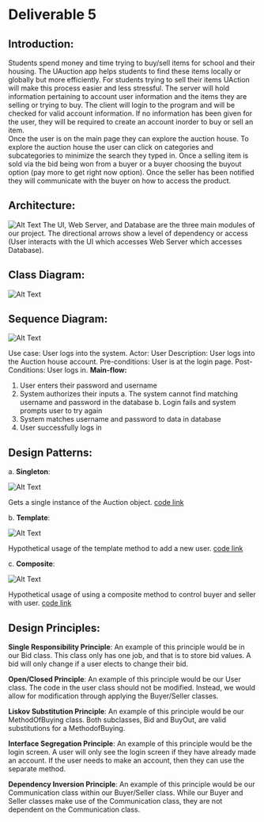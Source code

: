# Deliverable 5

## Introduction:
Students spend money and time trying to buy/sell items for school and their housing. The UAuction app helps students to 
find these items locally or globally but more efficiently. For students trying to sell their items UAction will make this 
process easier and less stressful. The server will hold information pertaining to account user information and the items 
they are selling or trying to buy. The client will login to the program and will be checked for valid account information. 
If no information has been given for the user, they will be required to create an account inorder to buy or sell an item.  
Once the user is on the main page they can explore the auction house. To explore the auction house the user can click on 
categories and subcategories to minimize the search they typed in.  Once a selling item is sold via the bid being won from 
a buyer or a buyer choosing the buyout option (pay more to get right now option). Once the seller has been notified they 
will communicate with the buyer on how to access the product.

## Architecture:
![Alt Text](https://i.imgur.com/fwWXEul.jpg)
The UI, Web Server, and Database are the three main modules of our project. The directional arrows show a level of dependency 
or access (User interacts with the UI which accesses Web Server which accesses Database).

## Class Diagram:
![Alt Text](https://i.imgur.com/E0gVyMh.png)

## Sequence Diagram:
![Alt Text](https://i.imgur.com/Y3NkPPh.png)

Use case: User logs into the system.
Actor: User
Description: User logs into the Auction house account.
Pre-conditions: User is at the login page.
Post-Conditions: User logs in.
__Main-flow:__
  1. User enters their password and username
  2. System authorizes their inputs
    a. The system cannot find matching username and password in the database
    b. Login fails and system prompts user to try again
  3. System matches username and password to data in database
  4. User successfully logs in

## Design Patterns:
  a. __Singleton__:
  
  ![Alt Text](https://i.imgur.com/3fWBHKp.png)
  
  Gets a single instance of the Auction object. [code link](https://github.com/didyousaythat/Software_Engineering_group/blob/master/Deliverable_5/Auction.java)
  
  b. __Template__:
  
  ![Alt Text](https://i.imgur.com/chTodKM.png)
  
  Hypothetical usage of the template method to add a new user. [code link](https://github.com/didyousaythat/Software_Engineering_group/blob/master/Deliverable_5/User.java)
  
  c. __Composite__:
  
  ![Alt Text](https://i.imgur.com/qbMHXeD.jpg)
  
  Hypothetical usage of using a composite method to control buyer and seller with user. [code link](https://github.com/didyousaythat/Software_Engineering_group/blob/master/Deliverable_5/Composite.java)

## Design Principles:

__Single Responsibility Principle__: An example of this principle would be in our Bid class. This class only has one job, 
and that is to store bid values. A bid will only change if a user elects to change their bid.

__Open/Closed Principle__: An example of this principle would be our User class. The code in the user class should not be 
modified. Instead, we would allow for modification through applying the Buyer/Seller classes.

__Liskov Substitution Principle__: An example of this principle would be our MethodOfBuying class. Both subclasses, Bid and 
BuyOut, are valid substitutions for a MethodofBuying. 

__Interface Segregation Principle__: An example of this principle would be the login screen. A user will only see the login 
screen if they have already made an account. If the user needs to make an account, then they can use the separate method.

__Dependency Inversion Principle__: An example of this principle would be our Communication class within our Buyer/Seller 
class. While our Buyer and Seller classes make use of the Communication class, they are not dependent on the Communication class. 

